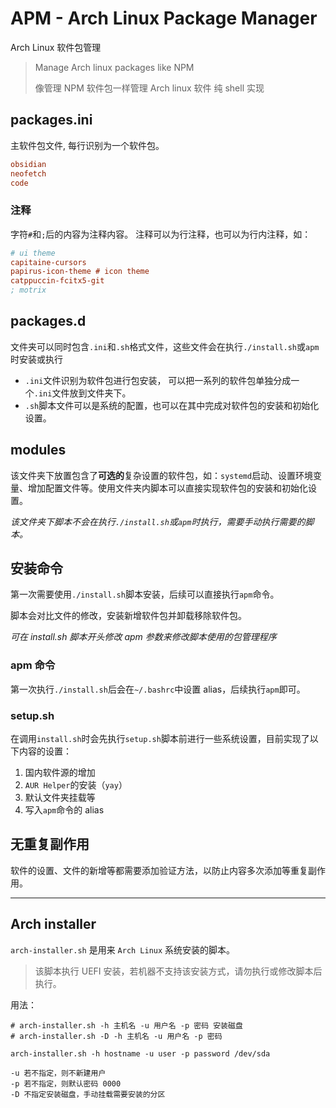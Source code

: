 # APM - Arch Linux Package Manager

Arch Linux 软件包管理

> Manage Arch linux packages like NPM
>
> 像管理 NPM 软件包一样管理 Arch linux 软件
> 纯 shell 实现

## packages.ini

主软件包文件, 每行识别为一个软件包。

```ini
obsidian
neofetch
code
```

### 注释

字符`#`和`;`后的内容为注释内容。 注释可以为行注释，也可以为行内注释，如：

```ini
# ui theme
capitaine-cursors
papirus-icon-theme # icon theme
catppuccin-fcitx5-git
; motrix
```

## packages.d

文件夹可以同时包含`.ini`和`.sh`格式文件，这些文件会在执行`./install.sh`或`apm`时安装或执行

- `.ini`文件识别为软件包进行包安装， 可以把一系列的软件包单独分成一个`.ini`文件放到文件夹下。
- `.sh`脚本文件可以是系统的配置，也可以在其中完成对软件包的安装和初始化设置。

## modules

该文件夹下放置包含了**可选的**复杂设置的软件包，如：`systemd`启动、设置环境变量、增加配置文件等。使用文件夹内脚本可以直接实现软件包的安装和初始化设置。

_该文件夹下脚本不会在执行`./install.sh`或`apm`时执行，需要手动执行需要的脚本。_

## 安装命令

第一次需要使用`./install.sh`脚本安装，后续可以直接执行`apm`命令。

脚本会对比文件的修改，安装新增软件包并卸载移除软件包。

_可在 install.sh 脚本开头修改 apm 参数来修改脚本使用的包管理程序_

### apm 命令

第一次执行`./install.sh`后会在`~/.bashrc`中设置 alias，后续执行`apm`即可。

### setup.sh

在调用`install.sh`时会先执行`setup.sh`脚本前进行一些系统设置，目前实现了以下内容的设置：

1. 国内软件源的增加
2. `AUR Helper`的安装（`yay`）
3. 默认文件夹挂载等
4. 写入`apm`命令的 alias

## 无重复副作用

软件的设置、文件的新增等都需要添加验证方法，以防止内容多次添加等重复副作用。

---

## Arch installer

`arch-installer.sh` 是用来 `Arch Linux` 系统安装的脚本。

> 该脚本执行 UEFI 安装，若机器不支持该安装方式，请勿执行或修改脚本后执行。

用法：

```shell
# arch-installer.sh -h 主机名 -u 用户名 -p 密码 安装磁盘
# arch-installer.sh -D -h 主机名 -u 用户名 -p 密码

arch-installer.sh -h hostname -u user -p password /dev/sda

-u 若不指定，则不新建用户
-p 若不指定，则默认密码 0000
-D 不指定安装磁盘，手动挂载需要安装的分区
```
